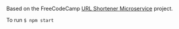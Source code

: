 Based on the FreeCodeCamp [URL Shortener Microservice](https://www.freecodecamp.org/learn/apis-and-microservices/apis-and-microservices-projects/url-shortener-microservice) project.

To run 
`$ npm start`
